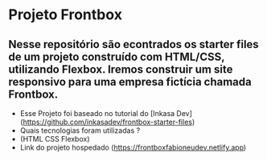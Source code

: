 # Projeto Frontbox

## Nesse repositório são econtrados os starter files de um projeto construído com HTML/CSS, utilizando Flexbox. Iremos construir um site responsivo para uma empresa fictícia chamada Frontbox.

* Esse Projeto foi baseado no tutorial do [Inkasa Dev] (https://github.com/inkasadev/frontbox-starter-files)
* Quais tecnologias foram utilizadas ?
* (HTML CSS Flexbox) 
* Link do projeto hospedado (https://frontboxfabioneudev.netlify.app)
  